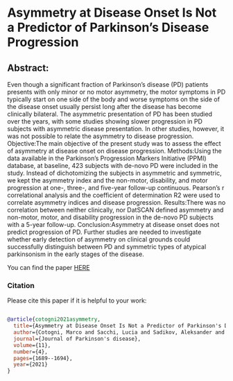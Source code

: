 # Asymmetry at Disease Onset Is Not a Predictor of Parkinson’s Disease Progression

## Abstract:
Even though a significant fraction of Parkinson’s disease (PD) patients presents with only minor or no motor asymmetry, the motor symptoms in PD typically start on one side of the body and worse symptoms on the side of the disease onset usually persist long after the disease has become clinically bilateral. The asymmetric presentation of PD has been studied over the years, with some studies showing slower progression in PD subjects with asymmetric disease presentation. In other studies, however, it was not possible to relate the asymmetry to disease progression. Objective:The main objective of the present study was to assess the effect of asymmetry at disease onset on disease progression. Methods:Using the data available in the Parkinson’s Progression Markers Initiative (PPMI) database, at baseline, 423 subjects with de-novo PD were included in the study. Instead of dichotomizing the subjects in asymmetric and symmetric, we kept the asymmetry index and the non-motor, disability, and motor progression at one-, three-, and five-year follow-up continuous. Pearson’s r correlational analysis and the coefficient of determination R2 were used to correlate asymmetry indices and disease progression. Results:There was no correlation between neither clinically, nor DatSCAN defined asymmetry and non-motor, motor, and disability progression in the de-novo PD subjects with a 5-year follow-up. Conclusion:Asymmetry at disease onset does not predict progression of PD. Further studies are needed to investigate whether early detection of asymmetry on clinical grounds could successfully distinguish between PD and symmetric types of atypical parkinsonism in the early stages of the disease.

You can find the paper [HERE](https://content.iospress.com/articles/journal-of-parkinsons-disease/jpd202525)

### Citation

Please cite this paper if it is helpful to your work:

```bibtex

@article{cotogni2021asymmetry,
  title={Asymmetry at Disease Onset Is Not a Predictor of Parkinson's Disease Progression},
  author={Cotogni, Marco and Sacchi, Lucia and Sadikov, Aleksander and Georgiev, Dejan},
  journal={Journal of Parkinson's disease},
  volume={11},
  number={4},
  pages={1689--1694},
  year={2021}
}
```
